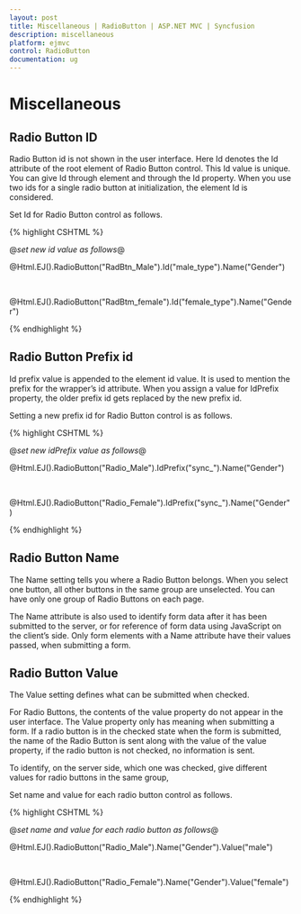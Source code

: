```yaml
---
layout: post
title: Miscellaneous | RadioButton | ASP.NET MVC | Syncfusion
description: miscellaneous
platform: ejmvc
control: RadioButton
documentation: ug
---
```


# Miscellaneous

## Radio Button ID

Radio Button id is not shown in the user interface. Here Id denotes the Id attribute of the root element of Radio Button control. This Id value is unique. You can give Id through element and through the Id property. When you use two ids for a single radio button at initialization, the element Id is considered.

Set Id for Radio Button control as follows.



{% highlight CSHTML %}

@*set new id value as follows*@

@Html.EJ().RadioButton("RadBtn_Male").Id("male_type").Name("Gender")

<br />

@Html.EJ().RadioButton("RadBtm_female").Id("female_type").Name("Gender")

{% endhighlight %}


## Radio Button Prefix id

Id prefix value is appended to the element id value. It is used to mention the prefix for the wrapper’s id attribute. When you assign a value for IdPrefix property, the older prefix id gets replaced by the new prefix id. 

Setting a new prefix id for Radio Button control is as follows.



{% highlight CSHTML %}

@*set new idPrefix  value as follows*@

@Html.EJ().RadioButton("Radio_Male").IdPrefix("sync_").Name("Gender")

<br />

@Html.EJ().RadioButton("Radio_Female").IdPrefix("sync_").Name("Gender") 

{% endhighlight %}



## Radio Button Name

The Name setting tells you where a Radio Button belongs. When you select one button, all other buttons in the same group are unselected. You can have only one group of Radio Buttons on each page.

The Name attribute is also used to identify form data after it has been submitted to the server, or for reference of form data using JavaScript on the client’s side. Only form elements with a Name attribute have their values passed, when submitting a form.

## Radio Button Value

The Value setting defines what can be submitted when checked.

For Radio Buttons, the contents of the value property do not appear in the user interface. The Value property only has meaning when submitting a form. If a radio button is in the checked state when the form is submitted, the name of the Radio Button is sent along with the value of the value property, if the radio button is not checked, no information is sent.

To identify, on the server side, which one was checked, give different values for radio buttons in the same group, 

Set name and value for each radio button control as follows.


{% highlight CSHTML %}

@*set name and value for each radio button as follows*@

@Html.EJ().RadioButton("Radio_Male").Name("Gender").Value("male")

<br />

@Html.EJ().RadioButton("Radio_Female").Name("Gender").Value("female") 

{% endhighlight %}